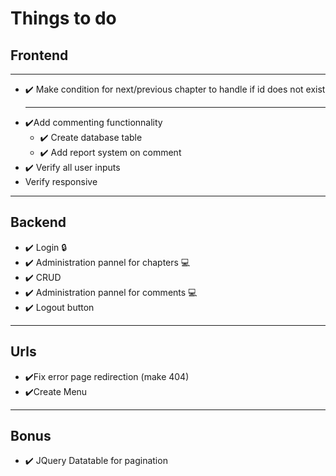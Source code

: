 # Things to do
## Frontend
***
- ✔️ Make condition for next/previous chapter to handle if id does not exist
  ***
- ✔️Add commenting functionnality
  - ✔️ Create database table
  - ✔️ Add report system on comment
- ✔️ Verify all user inputs
- Verify responsive

***
## Backend
- ✔️ Login 🔒
- ✔️ Administration pannel for chapters 💻
- ✔️ CRUD
- ✔️ Administration pannel for comments 💻
- ✔️ Logout button

***
## Urls
- ✔️Fix error page redirection (make 404)
- ✔️Create Menu

***
## Bonus
- ✔️ JQuery Datatable for pagination
